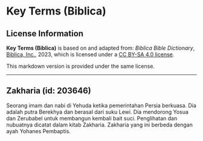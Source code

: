 # Key Terms (Biblica)

## License Information

**Key Terms (Biblica)** is based on and adapted from: _Biblica Bible Dictionary_, [Biblica, Inc.](https://www.biblica.com/), 2023, which is licensed under a [CC BY-SA 4.0 license](https://creativecommons.org/licenses/by-sa/4.0/legalcode.en).

This markdown version is provided under the same license.



--------------------------------

## Zakharia (id: 203646)

Seorang imam dan nabi di Yehuda ketika pemerintahan Persia berkuasa. Dia adalah putra Berekhya dan berasal dari suku Lewi. Dia mendorong Yosua dan Zerubabel untuk membangun kembali bait suci. Penglihatan dan nubuatnya dicatat dalam kitab Zakharia. Zakharia yang ini berbeda dengan ayah Yohanes Pembaptis.


